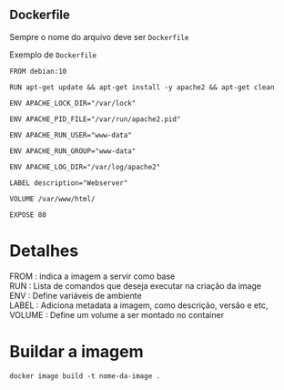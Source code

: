 ## Dockerfile

Sempre o nome do arquivo deve ser ```Dockerfile``` 

Exemplo de ```Dockerfile``` 

``` 
FROM debian:10

RUN apt-get update && apt-get install -y apache2 && apt-get clean

ENV APACHE_LOCK_DIR="/var/lock"

ENV APACHE_PID_FILE="/var/run/apache2.pid"

ENV APACHE_RUN_USER="www-data"

ENV APACHE_RUN_GROUP="www-data"

ENV APACHE_LOG_DIR="/var/log/apache2"

LABEL description="Webserver"

VOLUME /var/www/html/

EXPOSE 80

``` 

# Detalhes

FROM :  indica a imagem a servir como base <br>
RUN : Lista de comandos que deseja executar na criação da image <br>
ENV : Define variáveis de ambiente <br>
LABEL : Adiciona metadata a imagem, como descrição, versão e etc,<br>
VOLUME :  Define um volume a ser montado no container 

# Buildar a imagem

``` docker image build -t nome-da-image . ```
